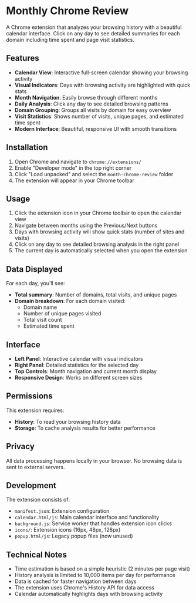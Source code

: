 # Monthly Chrome Review

A Chrome extension that analyzes your browsing history with a beautiful calendar interface. Click on any day to see detailed summaries for each domain including time spent and page visit statistics.

## Features

- **Calendar View**: Interactive full-screen calendar showing your browsing activity
- **Visual Indicators**: Days with browsing activity are highlighted with quick stats
- **Month Navigation**: Easily browse through different months
- **Daily Analysis**: Click any day to see detailed browsing patterns
- **Domain Grouping**: Groups all visits by domain for easy overview
- **Visit Statistics**: Shows number of visits, unique pages, and estimated time spent
- **Modern Interface**: Beautiful, responsive UI with smooth transitions

## Installation

1. Open Chrome and navigate to `chrome://extensions/`
2. Enable "Developer mode" in the top right corner
3. Click "Load unpacked" and select the `month-chrome-review` folder
4. The extension will appear in your Chrome toolbar

## Usage

1. Click the extension icon in your Chrome toolbar to open the calendar view
2. Navigate between months using the Previous/Next buttons
3. Days with browsing activity will show quick stats (number of sites and visits)
4. Click on any day to see detailed browsing analysis in the right panel
5. The current day is automatically selected when you open the extension

## Data Displayed

For each day, you'll see:
- **Total summary**: Number of domains, total visits, and unique pages
- **Domain breakdown**: For each domain visited:
  - Domain name
  - Number of unique pages visited
  - Total visit count
  - Estimated time spent

## Interface

- **Left Panel**: Interactive calendar with visual indicators
- **Right Panel**: Detailed statistics for the selected day
- **Top Controls**: Month navigation and current month display
- **Responsive Design**: Works on different screen sizes

## Permissions

This extension requires:
- **History**: To read your browsing history data
- **Storage**: To cache analysis results for better performance

## Privacy

All data processing happens locally in your browser. No browsing data is sent to external servers.

## Development

The extension consists of:
- `manifest.json`: Extension configuration
- `calendar.html/js`: Main calendar interface and functionality
- `background.js`: Service worker that handles extension icon clicks
- `icons/`: Extension icons (16px, 48px, 128px)
- `popup.html/js`: Legacy popup files (now unused)

## Technical Notes

- Time estimation is based on a simple heuristic (2 minutes per page visit)
- History analysis is limited to 10,000 items per day for performance
- Data is cached for faster navigation between days
- The extension uses Chrome's History API for data access
- Calendar automatically highlights days with browsing activity 